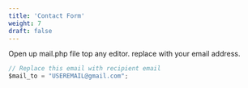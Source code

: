 ```yaml
---
title: 'Contact Form'
weight: 7
draft: false
---
```

 Open up mail.php file top any editor. replace with your email address.

```js
// Replace this email with recipient email
$mail_to = "USEREMAIL@gmail.com";
```